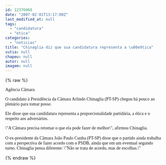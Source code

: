 ```yaml
---
id: 12376068
date: "2007-02-01T13:17:00Z"
last_modified_at: null
tags:
  - "candidatura"
  - "etica"
categories:
  - "noticias"
title: "Chinaglia diz que sua candidatura representa a \u00e9tica"
sutia: null
chapeu: null
autor: null
imagem: null
---
```

{% raw %}
<p><P><FONT face=Verdana>Agência Câmara</FONT></P></p>
<p><P><FONT face=Verdana>O candidato à Presidência da Câmara Arlindo Chinaglia (PT-SP) chegou há pouco ao plenário para tomar posse. </FONT></P></p>
<p><P><FONT face=Verdana>Ele disse que sua candidatura representa a proporcionalidade partidária, a ética e o respeito aos adversários. </FONT></P></p>
<p><P><FONT face=Verdana>\"A Câmara precisa retomar o que ela pode fazer de melhor\", afirmou Chinaglia.<BR><BR>O ex-presidente da Câmara João Paulo Cunha (PT-SP) disse que o partido ainda trabalha com a perspectiva de fazer acordo com o PSDB, ainda que em um eventual segundo turno. Chinaglia pensa diferente: \"Não se trata de acordo, mas de escolhas.\"</FONT></P> </p>
{% endraw %}